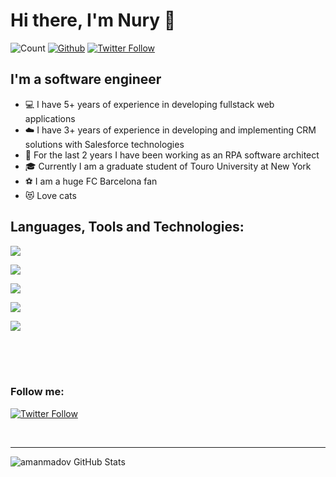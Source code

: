 # Hi there, I'm Nury 👋 


 ![Count](https://visitor-badge.laobi.icu/badge?page_id=amanmadov) 
 [![Github](https://img.shields.io/github/followers/amanmadov?label=Follow&style=social)](https://github.com/amanmadov) 
 [![Twitter Follow](https://img.shields.io/twitter/follow/amanmadov?color=1DA1F2&logo=twitter)](https://twitter.com/amanmadov)



## I'm a software engineer 

- 💻  I have 5+ years of experience in developing fullstack web applications
- ☁️  I have 3+ years of experience in developing and implementing CRM solutions with Salesforce technologies
- 🤖  For the last 2 years I have been working as an RPA software architect
- 🎓  Currently I am a graduate student of Touro University at New York
- ⚽  I am a huge FC Barcelona fan
- 😻  Love cats


## Languages, Tools and Technologies:

<p align="left">
    <a href="https://skillicons.dev">
        <img src="https://skillicons.dev/icons?i=cs,js,ts,nodejs,express,react,redux,jquery" />
    </a>
</p>

<p align="left">
    <a href="https://skillicons.dev">
        <img src="https://skillicons.dev/icons?i=html,css,bootstrap,tailwind,webpack,babel,sass,jest" />
    </a>
</p>

<p align="left">
    <a href="https://skillicons.dev">
        <img src="https://skillicons.dev/icons?i=mongodb,mysql,postgres,redis,graphql,fastapi,postman,regex" />
    </a>
</p>

<p align="left">
    <a href="https://skillicons.dev">
        <img src="https://skillicons.dev/icons?i=git,github,githubactions,gitlab,docker,jenkins,kubernetes,linux" />
    </a>
</p>

<p align="left">
    <a href="https://skillicons.dev">
        <img src="https://skillicons.dev/icons?i=visualstudio,vscode,atom,xd,stackoverflow,devto,linkedin,twitter" />
    </a>
</p>


<br/>
<br/>
<br/>

### Follow me:

[![Twitter Follow](https://img.shields.io/twitter/follow/amanmadov?color=1DA1F2&logo=twitter&style=for-the-badge)](https://twitter.com/amanmadov)

<br/>


---------------------------------------------------------------------------------------------------------------
 

 
 
 

![amanmadov GitHub Stats](https://github-readme-stats.vercel.app/api?username=amanmadov&&show_icons=true&title_color=ffffff&icon_color=bb2acf&text_color=daf7dc&bg_color=151515)
 

